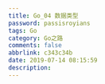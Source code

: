 ```yaml
---
title: Go_04 数据类型
password: passisroyians
tags: Go
category: Go之路
comments: false
abbrlink: c343c34b
date: 2019-07-14 08:15:59
description:
---
```


